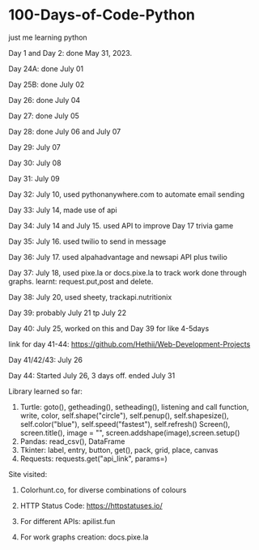 # 100-Days-of-Code-Python
just me learning python

Day 1 and Day 2: done May 31, 2023.

Day 24A: done July 01

Day 25B: done July 02

Day 26: done July 04

Day 27: done July 05

Day 28: done July 06 and July 07

Day 29: July 07

Day 30: July 08

Day 31: July 09

Day 32: July 10, used pythonanywhere.com to automate email sending

Day 33: July 14, made use of api

Day 34: July 14 and July 15. used API to improve Day 17 trivia game

Day 35: July 16. used twilio to send in message

Day 36: July 17. used alpahadvantage and newsapi API plus twilio

Day 37: July 18, used pixe.la or docs.pixe.la to track work done through graphs.
learnt: request.put,post and delete.

Day 38: July 20, used sheety, trackapi.nutritionix

Day 39: probably July 21 tp July 22

Day 40: July 25, worked on this and Day 39 for like 4-5days

link for day 41-44: https://github.com/Hethii/Web-Development-Projects

Day 41/42/43: July 26 

Day 44: Started July 26, 3 days off. ended July 31

Library learned so far:
1. Turtle: goto(), getheading(), setheading(), listening and call function, write, color, 
self.shape("circle"), self.penup(), self.shapesize(), self.color("blue"), self.speed("fastest"), self.refresh()
Screen(), screen.title(), image = "", screen.addshape(image),screen.setup()
2. Pandas: read_csv(), DataFrame
3. Tkinter: label, entry, button, get(), pack, grid, place, canvas
4. Requests: requests.get("api_link", params=)

Site visited:
1. Colorhunt.co, for diverse combinations of colours

2. HTTP Status Code: https://httpstatuses.io/
3. For different APIs: apilist.fun
4. For work graphs creation: docs.pixe.la